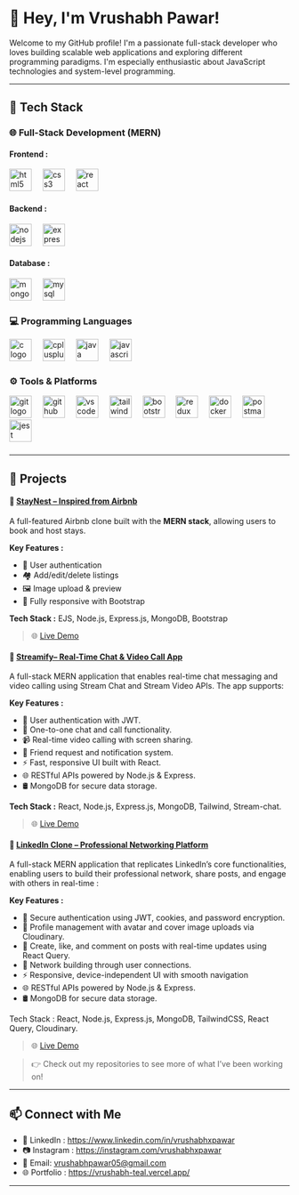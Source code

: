 # 👋 Hey, I'm Vrushabh Pawar!

Welcome to my GitHub profile! I'm a passionate full-stack developer who loves building scalable web applications and exploring different programming paradigms. I'm especially enthusiastic about JavaScript technologies and system-level programming.

---

## 🚀 Tech Stack

### 🌐 Full-Stack Development (MERN)

<h4>Frontend :</h4>
<div align="left">
  <img src="https://skillicons.dev/icons?i=html" height="40" alt="html5 logo"  />
  <img width="12" />
  <img src="https://skillicons.dev/icons?i=css" height="40" alt="css3 logo"  />
  <img width="12" />
  <img src="https://skillicons.dev/icons?i=react" height="40" alt="react logo"  />
</div>

<h4>Backend :</h4>
<div align="left">
  <img src="https://skillicons.dev/icons?i=nodejs" height="40" alt="nodejs logo"  />
  <img width="12" />
  <img src="https://skillicons.dev/icons?i=express" height="40" alt="express logo"  />
</div>

<h4>Database : </h4>
<div align="left">
  <img src="https://skillicons.dev/icons?i=mongodb" height="40" alt="mongodb logo"  />
  <img width="12" />
  <img src="https://skillicons.dev/icons?i=mysql" height="40" alt="mysql logo"  />
</div>

### 💻 Programming Languages
<div align="left">
  <img src="https://skillicons.dev/icons?i=c" height="40" alt="c logo"  />
  <img width="12" />
  <img src="https://skillicons.dev/icons?i=cpp" height="40" alt="cplusplus logo"  />
  <img width="12" />
  <img src="https://skillicons.dev/icons?i=java" height="40" alt="java logo"  />
  <img width="12" />
  <img src="https://skillicons.dev/icons?i=js" height="40" alt="javascript logo"  />
</div>

### ⚙️ Tools & Platforms
<div align="left">
  <img src="https://skillicons.dev/icons?i=git" height="40" alt="git logo"  />
  <img width="12" />
  <img src="https://skillicons.dev/icons?i=github" height="40" alt="github logo"  />
  <img width="12" />
  <img src="https://skillicons.dev/icons?i=vscode" height="40" alt="vscode logo"  />
  <img width="12" />
  <img src="https://skillicons.dev/icons?i=tailwind" height="40" alt="tailwindcss logo"  />
  <img width="12" />
  <img src="https://skillicons.dev/icons?i=bootstrap" height="40" alt="bootstrap logo"  />
  <img width="12" />
  <img src="https://skillicons.dev/icons?i=redux" height="40" alt="redux logo"  />
  <img width="12" />
  <img src="https://skillicons.dev/icons?i=docker" height="40" alt="docker logo"  />
   <img width="12" />
  <img src="https://skillicons.dev/icons?i=postman" height="40" alt="postman logo"  />
  <img width="12" />
  <img src="https://skillicons.dev/icons?i=jest" height="40" alt="jest logo"  />
</div>
</div>

###

---

## 📂 Projects

#### 🏡 [StayNest – Inspired from Airbnb](https://github.com/vrushabhxpawar/StayNest)
A full-featured Airbnb clone built with the **MERN stack**, allowing users to book and host stays.

**Key Features :**
- 🔐 User authentication
- 🏘️ Add/edit/delete listings
- 🖼️ Image upload & preview
- 📱 Fully responsive with Bootstrap

**Tech Stack :** EJS, Node.js, Express.js, MongoDB, Bootstrap

> 🌐 [Live Demo](https://staynest-ngkk.onrender.com/listing)


#### 🏡 [Streamify– Real-Time Chat & Video Call App](https://github.com/vrushabhxpawar/streamify)
A full-stack MERN application that enables real-time chat messaging and video calling using Stream Chat and Stream
Video APIs. The app supports:

**Key Features :**
- 🔐 User authentication with JWT.
- 💬 One-to-one chat and call functionality.
- 📹 Real-time video calling with screen sharing.
- 👥 Friend request and notification system.
- ⚡ Fast, responsive UI built with React.
- 🌐 RESTful APIs powered by Node.js & Express.
- 🛢 MongoDB for secure data storage.

**Tech Stack :** React, Node.js, Express.js, MongoDB, Tailwind, Stream-chat.

> 🌐 [Live Demo](https://streamify-oj1f.onrender.com)

#### 💼 [LinkedIn Clone – Professional Networking Platform](https://github.com/vrushabhxpawar/LinkedIn-Clone)
A full-stack MERN application that replicates LinkedIn’s core functionalities, enabling users to build their professional network, share posts, and engage with others in real-time :

**Key Features :**
- 🔐 Secure authentication using JWT, cookies, and password encryption.
- 👤 Profile management with avatar and cover image uploads via Cloudinary.
- 📝 Create, like, and comment on posts with real-time updates using React Query.
- 🤝 Network building through user connections.
- ⚡ Responsive, device-independent UI with smooth navigation
- 🌐 RESTful APIs powered by Node.js & Express.
- 🛢 MongoDB for secure data storage.

Tech Stack : React, Node.js, Express.js, MongoDB, TailwindCSS, React Query, Cloudinary.

> 🌐 [Live Demo](https://linkedin-clone-7vdl.onrender.com/)

> 👉 Check out my repositories to see more of what I’ve been working on!

---

## 📫 Connect with Me

- 💼 LinkedIn : https://www.linkedin.com/in/vrushabhxpawar
- 📷 Instagram : https://instagram.com/vrushabhxpawar
- 📧 Email: vrushabhpawar05@gmail.com
- 🌐 Portfolio : https://vrushabh-teal.vercel.app/

---



